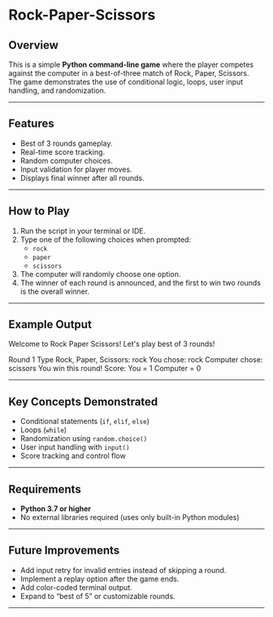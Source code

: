 # Rock-Paper-Scissors


## Overview
This is a simple **Python command-line game** where the player competes against the computer in a best-of-three match of Rock, Paper, Scissors.  
The game demonstrates the use of conditional logic, loops, user input handling, and randomization.

---

## Features
- Best of 3 rounds gameplay.
- Real-time score tracking.
- Random computer choices.
- Input validation for player moves.
- Displays final winner after all rounds.

---

## How to Play
1. Run the script in your terminal or IDE.
2. Type one of the following choices when prompted:  
   - `rock`  
   - `paper`  
   - `scissors`
3. The computer will randomly choose one option.
4. The winner of each round is announced, and the first to win two rounds is the overall winner.

---

## Example Output
Welcome to Rock Paper Scissors!
Let's play best of 3 rounds!

Round 1
Type Rock, Paper, Scissors: rock
You chose: rock
Computer chose: scissors
You win this round!
Score: You = 1 Computer = 0


---

## Key Concepts Demonstrated
- Conditional statements (`if`, `elif`, `else`)
- Loops (`while`)
- Randomization using `random.choice()`
- User input handling with `input()`
- Score tracking and control flow

---

## Requirements
- **Python 3.7 or higher**
- No external libraries required (uses only built-in Python modules)

---

## Future Improvements
- Add input retry for invalid entries instead of skipping a round.
- Implement a replay option after the game ends.
- Add color-coded terminal output.
- Expand to “best of 5” or customizable rounds.

---

